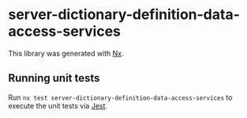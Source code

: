 # server-dictionary-definition-data-access-services

This library was generated with [Nx](https://nx.dev).

## Running unit tests

Run `nx test server-dictionary-definition-data-access-services` to execute the unit tests via [Jest](https://jestjs.io).
